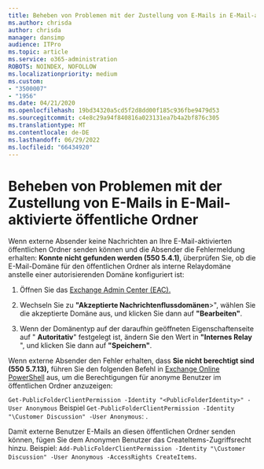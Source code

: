 ```yaml
---
title: Beheben von Problemen mit der Zustellung von E-Mails in E-Mail-aktivierte öffentliche Ordner
ms.author: chrisda
author: chrisda
manager: dansimp
audience: ITPro
ms.topic: article
ms.service: o365-administration
ROBOTS: NOINDEX, NOFOLLOW
ms.localizationpriority: medium
ms.custom:
- "3500007"
- "1956"
ms.date: 04/21/2020
ms.openlocfilehash: 19bd34320a5cd5f2d8dd00f185c936fbe9479d53
ms.sourcegitcommit: c4e8c29a94f840816a023131ea7b4a2bf876c305
ms.translationtype: MT
ms.contentlocale: de-DE
ms.lasthandoff: 06/29/2022
ms.locfileid: "66434920"
---
```

# <a name="fix-email-delivery-issues-to-mail-enabled-public-folders"></a>Beheben von Problemen mit der Zustellung von E-Mails in E-Mail-aktivierte öffentliche Ordner

Wenn externe Absender keine Nachrichten an Ihre E-Mail-aktivierten öffentlichen Ordner senden können und die Absender die Fehlermeldung erhalten: **Konnte nicht gefunden werden (550 5.4.1)**, überprüfen Sie, ob die E-Mail-Domäne für den öffentlichen Ordner als interne Relaydomäne anstelle einer autorisierenden Domäne konfiguriert ist:

1. Öffnen Sie das [Exchange Admin Center (EAC).](https://docs.microsoft.com/Exchange/exchange-admin-center)

2. Wechseln Sie zu **"Akzeptierte Nachrichtenflussdomänen**\>", wählen Sie die akzeptierte Domäne aus, und klicken Sie dann auf **"Bearbeiten"**.

3. Wenn der Domänentyp auf der daraufhin geöffneten Eigenschaftenseite auf " **Autoritativ**" festgelegt ist, ändern Sie den Wert in **"Internes Relay** ", und klicken Sie dann auf **"Speichern"**.

Wenn externe Absender den Fehler erhalten, dass **Sie nicht berechtigt sind (550 5.7.13),** führen Sie den folgenden Befehl in [Exchange Online PowerShell](https://docs.microsoft.com/powershell/exchange/exchange-online/connect-to-exchange-online-powershell/connect-to-exchange-online-powershell) aus, um die Berechtigungen für anonyme Benutzer im öffentlichen Ordner anzuzeigen:

`Get-PublicFolderClientPermission -Identity "<PublicFolderIdentity>" -User Anonymous` Beispiel `Get-PublicFolderClientPermission -Identity "\Customer Discussion" -User Anonymous`: .

Damit externe Benutzer E-Mails an diesen öffentlichen Ordner senden können, fügen Sie dem Anonymen Benutzer das CreateItems-Zugriffsrecht hinzu. Beispiel: `Add-PublicFolderClientPermission -Identity "\Customer Discussion" -User Anonymous -AccessRights CreateItems`.
